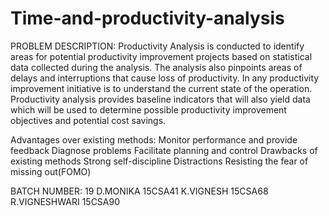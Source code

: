 # Time-and-productivity-analysis
PROBLEM DESCRIPTION:
Productivity Analysis is conducted to identify areas for potential productivity improvement projects based on statistical data collected during the analysis. The analysis also pinpoints areas of delays and interruptions that cause loss of productivity.
	In any productivity improvement initiative is to understand the current state of the operation. Productivity analysis provides baseline indicators that will also yield data which will be used to determine possible productivity improvement objectives and potential cost savings.
	
 Advantages over existing methods:
    Monitor performance and provide feedback
    Diagnose problems
    Facilitate planning and control
Drawbacks of existing methods
    Strong self-discipline
    Distractions
    Resisting the fear of missing out(FOMO)
    
 BATCH NUMBER: 19
 D.MONIKA 15CSA41
 K.VIGNESH 15CSA68
 R.VIGNESHWARI 15CSA90
